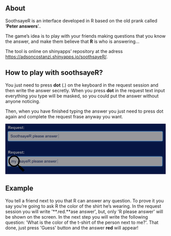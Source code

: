 About
-----

SoothsayeR is an interface developed in R based on the old prank called
‘**Peter answers**’..

The game’s idea is to play with your friends making questions that you
know the answer, and make them believe that **R** is who is
answering…

The tool is online on shinyapps’ repository at the adress
<a href="https://adsoncostanzi.shinyapps.io/soothsayeR/" class="uri">https://adsoncostanzi.shinyapps.io/soothsayeR/</a>.

How to play with soothsayeR?
----------------------------

You just need to press **dot** (.) on the keyboard in the request
session and then write the answer secretly. When you press **dot** in
the request text input everything you type will be masked, so you could
put the answer without anyone noticing.

Then, when you have finished typing the answer you just need to press
dot again and complete the request frase anyway you want.

![](app/www/img/request_ok.PNG)


Example 
-------

You tell a friend next to you that R can answer any question. 
To prove it you say you’re going to ask R the color of the shirt he’s wearing. In the request session you will write '**.red.**ase answer', but, only 'R please answer' will be shown on the screen.
In the next step you will write the following question: 'What is the color of the t-shirt of the person next to me?'. 
That done, just press 'Guess' button and the answer **red** will appear!


